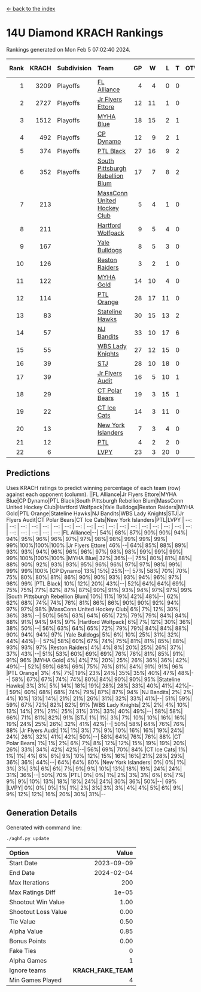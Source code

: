 [<- back to the index](readme.md)
# 14U Diamond KRACH Rankings
Rankings generated on Mon Feb  5 07:02:40 2024.

Rank|KRACH|Subdivision|Team|GP|W|L|T|OTW|OTL|SoS|Exp Wins|Win Diff
---:|---:|:---|:---|---:|---:|---:|---:|---:|---:|---:|---:|---:
1|3209|Playoffs|[FL Alliance](https://gamesheetstats.com/seasons/3663/teams/156905/schedule)|4|4|0|0|0|0|105|4.8|-0.0
2|2727|Playoffs|[Jr Flyers Ettore](https://gamesheetstats.com/seasons/3663/teams/140817/schedule)|12|11|1|0|0|1|303|11.9|0.0
3|1512|Playoffs|[MYHA Blue](https://gamesheetstats.com/seasons/3663/teams/140816/schedule)|18|15|2|1|2|0|338|16.4|0.0
4|492|Playoffs|[CP Dynamo](https://gamesheetstats.com/seasons/3663/teams/140823/schedule)|12|9|2|1|0|0|218|10.4|0.0
5|374|Playoffs|[PTL Black](https://gamesheetstats.com/seasons/3663/teams/140815/schedule)|27|16|9|2|1|0|658|17.8|-0.0
6|352|Playoffs|[South Pittsburgh Rebellion Blum](https://gamesheetstats.com/seasons/3663/teams/140812/schedule)|17|7|8|2|0|0|903|8.9|0.0
7|213||[MassConn United Hockey Club](https://gamesheetstats.com/seasons/3663/teams/140810/schedule)|5|4|1|0|0|0|63|4.9|0.0
8|211||[Hartford Wolfpack](https://gamesheetstats.com/seasons/3663/teams/140814/schedule)|9|5|4|0|0|1|306|5.9|0.0
9|167||[Yale Bulldogs](https://gamesheetstats.com/seasons/3663/teams/156906/schedule)|8|5|3|0|1|0|130|5.9|0.0
10|126||[Reston Raiders](https://gamesheetstats.com/seasons/3663/teams/140829/schedule)|3|2|1|0|0|0|105|2.9|0.0
11|122||[MYHA Gold](https://gamesheetstats.com/seasons/3663/teams/140824/schedule)|14|10|4|0|0|1|57|10.9|0.0
12|114||[PTL Orange](https://gamesheetstats.com/seasons/3663/teams/140821/schedule)|28|17|11|0|1|1|148|17.9|0.0
13|83||[Stateline Hawks](https://gamesheetstats.com/seasons/3663/teams/140813/schedule)|30|15|13|2|1|1|235|16.9|0.0
14|57||[NJ Bandits](https://gamesheetstats.com/seasons/3663/teams/140811/schedule)|33|10|17|6|1|0|379|13.9|0.0
15|55||[WBS Lady Knights](https://gamesheetstats.com/seasons/3663/teams/140825/schedule)|27|12|15|0|0|0|284|12.9|0.0
16|39||[STJ](https://gamesheetstats.com/seasons/3663/teams/140822/schedule)|28|10|18|0|1|1|211|10.9|0.0
17|39||[Jr Flyers Audit](https://gamesheetstats.com/seasons/3663/teams/140819/schedule)|16|5|10|1|0|0|122|6.4|0.0
18|29||[CT Polar Bears](https://gamesheetstats.com/seasons/3663/teams/140818/schedule)|19|3|15|1|0|0|684|4.4|0.0
19|22||[CT Ice Cats](https://gamesheetstats.com/seasons/3663/teams/140826/schedule)|14|3|11|0|0|2|199|3.9|0.0
20|13||[New York Islanders](https://gamesheetstats.com/seasons/3663/teams/140832/schedule)|7|3|4|0|0|0|33|3.9|0.0
21|12||[PTL](https://gamesheetstats.com/seasons/3663/teams/140827/schedule)|4|2|2|0|0|0|16|2.9|0.0
22|6||[LVPY](https://gamesheetstats.com/seasons/3663/teams/140820/schedule)|23|3|20|0|0|0|55|3.9|0.0

## Predictions
Uses KRACH ratings to predict winning percentage of each team (row) against each opponent (column).
||FL Alliance|Jr Flyers Ettore|MYHA Blue|CP Dynamo|PTL Black|South Pittsburgh Rebellion Blum|MassConn United Hockey Club|Hartford Wolfpack|Yale Bulldogs|Reston Raiders|MYHA Gold|PTL Orange|Stateline Hawks|NJ Bandits|WBS Lady Knights|STJ|Jr Flyers Audit|CT Polar Bears|CT Ice Cats|New York Islanders|PTL|LVPY
| --: | --: | --: | --: | --: | --: | --: | --: | --: | --: | --: | --: | --: | --: | --: | --: | --: | --: | --: | --: | --: | --: | --: 
|FL Alliance|--| 54%| 68%| 87%| 90%| 90%| 94%| 94%| 95%| 96%| 96%| 97%| 97%| 98%| 98%| 99%| 99%| 99%| 99%|100%|100%|100%
|Jr Flyers Ettore| 46%|--| 64%| 85%| 88%| 89%| 93%| 93%| 94%| 96%| 96%| 96%| 97%| 98%| 98%| 99%| 99%| 99%| 99%|100%|100%|100%
|MYHA Blue| 32%| 36%|--| 75%| 80%| 81%| 88%| 88%| 90%| 92%| 93%| 93%| 95%| 96%| 96%| 97%| 97%| 98%| 99%| 99%| 99%|100%
|CP Dynamo| 13%| 15%| 25%|--| 57%| 58%| 70%| 70%| 75%| 80%| 80%| 81%| 86%| 90%| 90%| 93%| 93%| 94%| 96%| 97%| 98%| 99%
|PTL Black| 10%| 12%| 20%| 43%|--| 52%| 64%| 64%| 69%| 75%| 75%| 77%| 82%| 87%| 87%| 90%| 91%| 93%| 94%| 97%| 97%| 99%
|South Pittsburgh Rebellion Blum| 10%| 11%| 19%| 42%| 48%|--| 62%| 62%| 68%| 74%| 74%| 76%| 81%| 86%| 86%| 90%| 90%| 92%| 94%| 97%| 97%| 98%
|MassConn United Hockey Club|  6%|  7%| 12%| 30%| 36%| 38%|--| 50%| 56%| 63%| 64%| 65%| 72%| 79%| 79%| 84%| 84%| 88%| 91%| 94%| 94%| 97%
|Hartford Wolfpack|  6%|  7%| 12%| 30%| 36%| 38%| 50%|--| 56%| 63%| 64%| 65%| 72%| 79%| 79%| 84%| 84%| 88%| 90%| 94%| 94%| 97%
|Yale Bulldogs|  5%|  6%| 10%| 25%| 31%| 32%| 44%| 44%|--| 57%| 58%| 60%| 67%| 74%| 75%| 81%| 81%| 85%| 88%| 93%| 93%| 97%
|Reston Raiders|  4%|  4%|  8%| 20%| 25%| 26%| 37%| 37%| 43%|--| 51%| 53%| 60%| 69%| 69%| 76%| 76%| 81%| 85%| 91%| 91%| 96%
|MYHA Gold|  4%|  4%|  7%| 20%| 25%| 26%| 36%| 36%| 42%| 49%|--| 52%| 59%| 68%| 69%| 75%| 76%| 81%| 84%| 91%| 91%| 96%
|PTL Orange|  3%|  4%|  7%| 19%| 23%| 24%| 35%| 35%| 40%| 47%| 48%|--| 58%| 67%| 67%| 74%| 74%| 80%| 84%| 90%| 90%| 95%
|Stateline Hawks|  3%|  3%|  5%| 14%| 18%| 19%| 28%| 28%| 33%| 40%| 41%| 42%|--| 59%| 60%| 68%| 68%| 74%| 79%| 87%| 87%| 94%
|NJ Bandits|  2%|  2%|  4%| 10%| 13%| 14%| 21%| 21%| 26%| 31%| 32%| 33%| 41%|--| 51%| 59%| 59%| 67%| 72%| 82%| 82%| 91%
|WBS Lady Knights|  2%|  2%|  4%| 10%| 13%| 14%| 21%| 21%| 25%| 31%| 31%| 33%| 40%| 49%|--| 58%| 58%| 66%| 71%| 81%| 82%| 91%
|STJ|  1%|  1%|  3%|  7%| 10%| 10%| 16%| 16%| 19%| 24%| 25%| 26%| 32%| 41%| 42%|--| 50%| 58%| 64%| 76%| 76%| 88%
|Jr Flyers Audit|  1%|  1%|  3%|  7%|  9%| 10%| 16%| 16%| 19%| 24%| 24%| 26%| 32%| 41%| 42%| 50%|--| 58%| 64%| 76%| 76%| 88%
|CT Polar Bears|  1%|  1%|  2%|  6%|  7%|  8%| 12%| 12%| 15%| 19%| 19%| 20%| 26%| 33%| 34%| 42%| 42%|--| 56%| 69%| 70%| 84%
|CT Ice Cats|  1%|  1%|  1%|  4%|  6%|  6%|  9%| 10%| 12%| 15%| 16%| 16%| 21%| 28%| 29%| 36%| 36%| 44%|--| 64%| 64%| 80%
|New York Islanders|  0%|  0%|  1%|  3%|  3%|  3%|  6%|  6%|  7%|  9%|  9%| 10%| 13%| 18%| 19%| 24%| 24%| 31%| 36%|--| 50%| 70%
|PTL|  0%|  0%|  1%|  2%|  3%|  3%|  6%|  6%|  7%|  9%|  9%| 10%| 13%| 18%| 18%| 24%| 24%| 30%| 36%| 50%|--| 69%
|LVPY|  0%|  0%|  0%|  1%|  1%|  2%|  3%|  3%|  3%|  4%|  4%|  5%|  6%|  9%|  9%| 12%| 12%| 16%| 20%| 30%| 31%|--

## Generation Details

Generated with command line:
```
./aghf.py update
```

| Option | Value |
| :----- | ----: |
| Start Date | 2023-09-09 |
| End Date | 2024-02-04 |
| Max Iterations | 200 |
| Max Ratings Diff | 1e-05 |
| Shootout Win Value | 1.00 |
| Shootout Loss Value | 0.00 |
| Tie Value | 0.50 |
| Alpha Value | 0.85 |
| Bonus Points | 0.00 |
| Fake Ties | 0 |
| Alpha Games | 1 |
| Ignore teams | __KRACH_FAKE_TEAM__ |
| Min Games Played | 4 |

